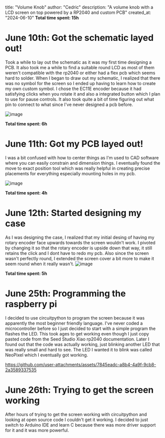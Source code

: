 title: "Volume Knob"
author: "Cedric"
description: "A volume knob with a LCD screen on top powered by a RP2040 and custom PCB"
created_at: "2024-06-10"
**Total time spent: 15h**


# June 10th: Got the schematic layed out!
Took a while to lay out the schematic as it was my first time designing a PCB. It also took me a while to find a suitable round LCD as most of them weren't compatible with the rp2040 or either had a flex pcb which seems hard to solder. When I began to draw out my schematic, I realized that there was no symbol for the screen so I ended up having to learn how to create my own custom symbol. I chose the EC11E encoder because it had satisfying clicks when you rotate it and also a integrated button which I plan to use for pause controls. It also took quite a bit of time figuring out what pin to connect to what since I've never designed a pcb before. 

![image](https://github.com/user-attachments/assets/606b7c35-3b3f-4865-a3cf-a6582a6a0e58)

**Total time spent: 6h**

# June 11th: Got my PCB layed out!
I was a bit confused with how to center things as I'm used to CAD software where you can easily constrain and dimension things. I eventually found the move to exact position tool which was really helpful in creating precise placements for everything especially mounting holes in my pcb. 

![image](https://github.com/user-attachments/assets/a26349f6-f7d0-49e2-9705-bcf6d7732bdc)

**Total time spent: 4h**

# June 12th: Started designing my case
As I was designing the case, I realized that my initial desing of having my rotary encoder face upwards towards the screen wouldn't work. I pivoted by changing it so that the rotary encoder is upside down that way, it still retains the click and I dont have to redo my pcb. Also since the screen wasn't perfectly round, I extended the screen cover a bit more to make it seem round when it really wasn't.
![image](https://github.com/user-attachments/assets/fd327a0c-0860-4a7c-a724-841a0a5685b6)

**Total time spent: 5h**

# June 25th: Programming the raspberry pi
I decided to use circuitpython to program the screen because it was apparently the most beginner friendly language. I've never coded a microcontroller before so I just decided to start with a simple program the flashes the LED. This took ages to get working even though I just copy pasted code from the Seed Studio Xiao rp2040 documentation. Later I found out that the code was actually working, just blinking another LED that was really small and hard to see. The LED I wanted it to blink was called NeoPixel which I eventually got working.

https://github.com/user-attachments/assets/7845eadc-a8b4-4a9f-9cb8-2a3589337535

# June 26th: Trying to get the screen working
After hours of trying to get the screen working with circuitpython and looking at open source code I couldn't get it working. I decided to just switch to Arduino IDE and learn C because there was more driver support for it and it was more powerful.








